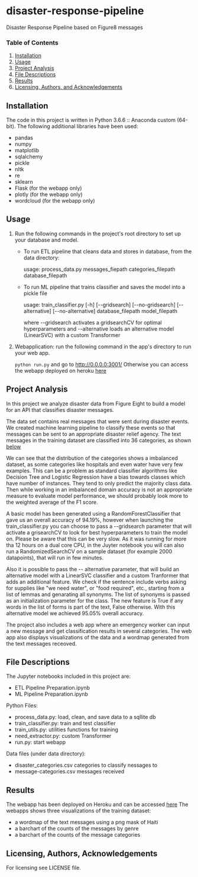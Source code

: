 # disaster-response-pipeline
Disaster Response Pipeline based on Figure8 messages

### Table of Contents

1. [Installation](#installation)
2. [Usage](#usage)
3. [Project Analysis](#motivation)
4. [File Descriptions](#files)
5. [Results](#results)
6. [Licensing, Authors, and Acknowledgements](#licensing)

## Installation <a name="installation"></a>
The code in this project is written in Python 3.6.6 :: Anaconda custom (64-bit).
The following additional libraries have been used:
* pandas
* numpy
* matplotlib
* sqlalchemy
* pickle
* nltk
* re
* sklearn
* Flask (for the webapp only)
* plotly (for the webapp only)
* wordcloud (for the webapp only)

## Usage  <a name="usage"></a>
1. Run the following commands in the project's root directory to set up your database and model.

    - To run ETL pipeline that cleans data and stores in database, from the data directory:
    
        usage: process_data.py messages_fiepath categories_filepath database_filepath
    - To run ML pipeline that trains classifier and saves the model into a pickle file
    
        usage: train_classifier.py [-h] [--gridsearch] [--no-gridsearch]
                           [--alternative] [--no-alternative]
                           database_filepath model_filepath
                           
        where --gridsearch activates a gridsearchCV for optimal hyperparameters
        and --alternative loads an alternative model (LinearSVC) with a custom Transformer

2. Webapplication: run the following command in the app's directory to run your web app.

    `python run.py`
    and go to http://0.0.0.0:3001/
    Otherwise you can access the webapp deployed on heroku [here](https://disaster-response-webapp.herokuapp.com/)

## Project Analysis<a name="motivation"></a>
In this project we analyze disaster data from Figure Eight to build a model for an API that classifies disaster messages.

The data set contains real messages that were sent during disaster events. We created machine learning pipeline to classify these events so that messages can be sent to an appropriate disaster relief agency. The text messages in the training dataset are classified into 36 categories, as shown [below](https://raw.githubusercontent.com/santamm/disaster-reponse-pipeline/labels.png)

We can see that the distribution of the categories shows a imbalanced dataset, as some categories like hospitals and even water have very few examples. This can be a problem as standard classifier algorithms like Decision Tree and Logistic Regression have a bias towards classes which have number of instances. They tend to only predict the majority class data. Then  while working in an imbalanced domain accuracy is not an appropriate measure to evaluate model performance, we should probably look more to the weighted average of the F1 score.

A basic model has been generated using a RandomForestClassifier that gave us an overall accuracy of 94.19%, however when launching the train_classifier.py you can choose to pass a --gridsearch parameter that will activate a grisearchCV to look for best hyperparameters to train the model on. Please be aware that this can be very slow. As it was running for more tha 12 hours on a dual core CPU, in the Juyter notebook you will can also run a RandomizedSearchCV on a sample dataset (for example 2000 datapoints), that will run in few minutes.

Also it is possible to pass the -- alternative parameter, that will build an alternative model with a LinearSVC classifier and a custom Tranformer that adds an additional feature. We check if the sentence include verbs asking for supplies like "we need water",
 or "food required", etc., starting from a list of lemmas and genarating all synonyms. The list of synonyms is passed as an initialization parameter for the class. The new feature is True if any words in the list of forms is part of the text, False otherwise. With this alternative model we achieved 95.05% overall accuracy.

The project also includes a web app where an emergency worker can input a new message and get classification results in several categories. The web app also displays visualizations of the data and a wordmap generated from the text messages receoved.

## File Descriptions <a name="files"></a>
The Jupyter notebooks included in this project are:
- ETL Pipeline Preparation.ipynb
- ML Pipeline Preparation.ipynb

Python Files:
- process_data.py:      load, clean, and save data to a sqllite db
- train_classifier.py:  train and test classifier
- train_utils.py:       utilities functions for training
- need_extractor.py:    custom Transformer
- run.py:               start webapp

Data files (under data directory):
- disaster_categories.csv       categories to classify nessages to
- message-categories.csv        messages received



## Results<a name="results"></a>
The webapp has been deployed on Heroku and can be accessed [here](https://disaster-response-webapp.herokuapp.com/)
The webapps shows three visualizations of the training dataset:
- a wordmap of the text messages using a png mask of Haiti
- a barchart of the counts of the messages by genre
- a barchart of the counts of the message categories

## Licensing, Authors, Acknowledgements<a name="licensing"></a>
For licensing see LICENSE file.
